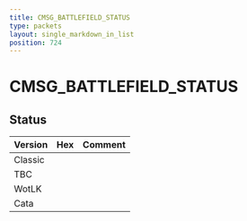 ```yaml
---
title: CMSG_BATTLEFIELD_STATUS
type: packets
layout: single_markdown_in_list
position: 724
---
```


# CMSG_BATTLEFIELD_STATUS

## Status

Version | Hex | Comment
---------- | ---------- | ---------- 
Classic |  |  
TBC |  |  
WotLK |  |  
Cata |  |  
